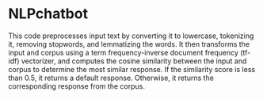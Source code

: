 # NLPchatbot

This code preprocesses input text by converting it to lowercase, tokenizing it, removing stopwords, and lemmatizing the words. It then transforms the input and corpus using a term frequency-inverse document frequency (tf-idf) vectorizer, and computes the cosine similarity between the input and corpus to determine the most similar response. If the similarity score is less than 0.5, it returns a default response. Otherwise, it returns the corresponding response from the corpus.
